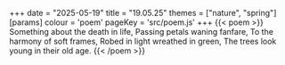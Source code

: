 +++
date = "2025-05-19"
title = "19.05.25"
themes = ["nature", "spring"]
[params]
  colour = 'poem'
  pageKey = 'src/poem.js'
+++
{{< poem >}}
Something about the death in life,
Passing petals waning fanfare,
To the harmony of soft frames,
Robed in light wreathed in green,
The trees look young in their old age.
{{< /poem >}}